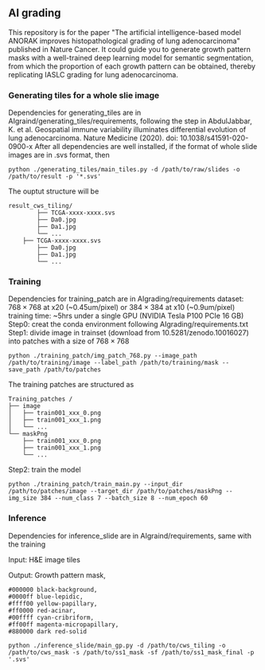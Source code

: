 ## AI grading
This repository is for the paper  "The artificial intelligence-based model ANORAK improves histopathological grading of lung adenocarcinoma" published in Nature Cancer. It could guide you to generate growth pattern masks with a well-trained deep learning model for semantic segmentation, from which the proportion of each growth pattern can be obtained, thereby replicating IASLC grading for lung adenocarcinoma.

### Generating tiles for a whole slie image
Dependencies for generating_tiles are in AIgraind/generating_tiles/requirements, following the step in AbdulJabbar, K. et al. Geospatial immune variability illuminates differential evolution of lung adenocarcinoma. Nature Medicine (2020). doi: 10.1038/s41591-020-0900-x
After all dependencies are well installed, if the format of whole slide images are in .svs format, then
```
python ./generating_tiles/main_tiles.py -d /path/to/raw/slides -o /path/to/result -p '*.svs'
```
The ouptut structure will be
```
result_cws_tiling/
        ├── TCGA-xxxx-xxxx.svs
		├── Da0.jpg
		├── Da1.jpg
		└── ...
	├── TCGA-xxxx-xxxx.svs
		├── Da0.jpg
		├── Da1.jpg
		└── ...
```
### Training
Dependencies for training_patch are in AIgrading/requirements
dataset: $768 \times 768$ at x20 (~0.45um/pixel) or $384 \times 384$ at x10 (~0.9um/pixel)  
training time: ~5hrs under a single GPU (NVIDIA Tesla P100 PCIe 16 GB)
Step0: creat the conda environment following AIgrading/requirements.txt
Step1: divide image in trainset (download from 10.5281/zenodo.10016027) into patches with a size of $768 \times 768$ 
```
python ./training_patch/img_patch_768.py --image_path /path/to/training/image --label_path /path/to/training/mask --save_path /path/to/patches
```
The training patches are structured as
```
Training_patches /
├── image
│   ├── train001_xxx_0.png
│   ├── train001_xxx_1.png
│   └── ...
└── maskPng
    ├── train001_xxx_0.png
    ├── train001_xxx_1.png
    └── ...
```
Step2: train the model
```
python ./training_patch/train_main.py --input_dir /path/to/patches/image --target_dir /path/to/patches/maskPng --img_size 384 --num_class 7 --batch_size 8 --num_epoch 60
```

### Inference
Dependencies for inference_slide are in AIgraind/requirements, same with the training

Input: H&E image tiles

Output: Growth pattern mask, 
```
#000000 black-background, 
#0000ff blue-lepidic, 
#ffff00 yellow-papillary, 
#ff0000 red-acinar, 
#00ffff cyan-cribriform, 
#ff00ff magenta-micropapillary, 
#880000 dark red-solid
```
```
python ./inference_slide/main_gp.py -d /path/to/cws_tiling -o /path/to/cws_mask -s /path/to/ss1_mask -sf /path/to/ss1_mask_final -p '.svs'
```

